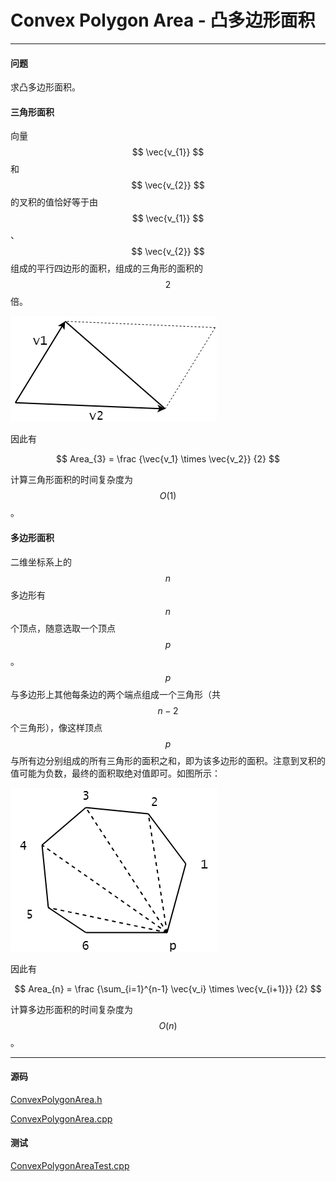 <script type="text/javascript" src="https://cdnjs.cloudflare.com/ajax/libs/mathjax/2.7.1/MathJax.js?config=TeX-AMS-MML_HTMLorMML"></script>

# Convex Polygon Area - 凸多边形面积

--------

#### 问题

求凸多边形面积。

#### 三角形面积

向量$$ \vec{v_{1}} $$和$$ \vec{v_{2}} $$的叉积的值恰好等于由$$ \vec{v_{1}} $$、$$ \vec{v_{2}} $$组成的平行四边形的面积，组成的三角形的面积的$$ 2 $$倍。

![ConvexPolygonArea1.png](../res/ConvexPolygonArea1.png)

因此有

$$
Area_{3} = \frac {\vec{v_1} \times \vec{v_2}} {2}
$$

计算三角形面积的时间复杂度为$$ O(1) $$。

#### 多边形面积

二维坐标系上的$$ n $$多边形有$$ n $$个顶点，随意选取一个顶点$$ p $$。$$ p $$与多边形上其他每条边的两个端点组成一个三角形（共$$ n - 2 $$个三角形），像这样顶点$$ p $$与所有边分别组成的所有三角形的面积之和，即为该多边形的面积。注意到叉积的值可能为负数，最终的面积取绝对值即可。如图所示：

![ConvexPolygonArea2.png](../res/ConvexPolygonArea2.png)

因此有

$$
Area_{n} = \frac {\sum_{i=1}^{n-1} \vec{v_i} \times \vec{v_{i+1}}} {2}
$$

计算多边形面积的时间复杂度为$$ O(n) $$。

--------

#### 源码

[ConvexPolygonArea.h](https://github.com/linrongbin16/Way-to-Algorithm/blob/master/src/AnalyticGeometry/Polygon/ConvexPolygonArea.h)

[ConvexPolygonArea.cpp](https://github.com/linrongbin16/Way-to-Algorithm/blob/master/src/AnalyticGeometry/Polygon/ConvexPolygonArea.cpp)

#### 测试

[ConvexPolygonAreaTest.cpp](https://github.com/linrongbin16/Way-to-Algorithm/blob/master/src/AnalyticGeometry/Polygon/ConvexPolygonAreaTest.cpp)

